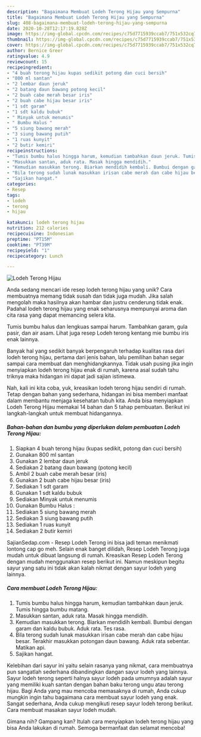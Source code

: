 ```yaml
---
description: "Bagaimana Membuat Lodeh Terong Hijau yang Sempurna"
title: "Bagaimana Membuat Lodeh Terong Hijau yang Sempurna"
slug: 408-bagaimana-membuat-lodeh-terong-hijau-yang-sempurna
date: 2020-10-28T12:17:19.828Z
image: https://img-global.cpcdn.com/recipes/c75d7715939ccab7/751x532cq70/lodeh-terong-hijau-foto-resep-utama.jpg
thumbnail: https://img-global.cpcdn.com/recipes/c75d7715939ccab7/751x532cq70/lodeh-terong-hijau-foto-resep-utama.jpg
cover: https://img-global.cpcdn.com/recipes/c75d7715939ccab7/751x532cq70/lodeh-terong-hijau-foto-resep-utama.jpg
author: Bernice Greer
ratingvalue: 4.9
reviewcount: 15
recipeingredient:
- "4 buah terong hijau kupas sedikit potong dan cuci bersih"
- "800 ml santan"
- "2 lembar daun jeruk"
- "2 batang daun bawang potong kecil"
- "2 buah cabe merah besar iris"
- "2 buah cabe hijau besar iris"
- "1 sdt garam"
- "1 sdt kaldu bubuk"
- " Minyak untuk menumis"
- " Bumbu Halus "
- "5 siung bawang merah"
- "3 siung bawang putih"
- "1 ruas kunyit"
- "2 butir kemiri"
recipeinstructions:
- "Tumis bumbu halus hingga harum, kemudian tambahkan daun jeruk. Tumis hingga bumbu matang."
- "Masukkan santan, aduk rata. Masak hingga mendidih."
- "Kemudian masukkan terong. Biarkan mendidih kembali. Bumbui dengan garam dan kaldu bubuk. Aduk rata. Tes rasa."
- "Bila terong sudah lunak masukkan irisan cabe merah dan cabe hijau besar. Terakhir masukkan potongan daun bawang. Aduk rata sebentar. Matikan api."
- "Sajikan hangat."
categories:
- Resep
tags:
- lodeh
- terong
- hijau

katakunci: lodeh terong hijau 
nutrition: 212 calories
recipecuisine: Indonesian
preptime: "PT15M"
cooktime: "PT39M"
recipeyield: "1"
recipecategory: Lunch

---
```



![Lodeh Terong Hijau](https://img-global.cpcdn.com/recipes/c75d7715939ccab7/751x532cq70/lodeh-terong-hijau-foto-resep-utama.jpg)

Anda sedang mencari ide resep lodeh terong hijau yang unik? Cara membuatnya memang tidak susah dan tidak juga mudah. Jika salah mengolah maka hasilnya akan hambar dan justru cenderung tidak enak. Padahal lodeh terong hijau yang enak seharusnya mempunyai aroma dan cita rasa yang dapat memancing selera kita.

Tumis bumbu halus dan lengkuas sampai harum. Tambahkan garam, gula pasir, dan air asam. Lihat juga resep Lodeh terong kentang mie bumbu iris enak lainnya.

Banyak hal yang sedikit banyak berpengaruh terhadap kualitas rasa dari lodeh terong hijau, pertama dari jenis bahan, lalu pemilihan bahan segar sampai cara membuat dan menghidangkannya. Tidak usah pusing jika ingin menyiapkan lodeh terong hijau enak di rumah, karena asal sudah tahu triknya maka hidangan ini dapat jadi sajian istimewa.


Nah, kali ini kita coba, yuk, kreasikan lodeh terong hijau sendiri di rumah. Tetap dengan bahan yang sederhana, hidangan ini bisa memberi manfaat dalam membantu menjaga kesehatan tubuh kita. Anda bisa menyiapkan Lodeh Terong Hijau memakai 14 bahan dan 5 tahap pembuatan. Berikut ini langkah-langkah untuk membuat hidangannya.

<!--inarticleads1-->

##### Bahan-bahan dan bumbu yang diperlukan dalam pembuatan Lodeh Terong Hijau:

1. Siapkan 4 buah terong hijau (kupas sedikit, potong dan cuci bersih)
1. Gunakan 800 ml santan
1. Gunakan 2 lembar daun jeruk
1. Sediakan 2 batang daun bawang (potong kecil)
1. Ambil 2 buah cabe merah besar (iris)
1. Gunakan 2 buah cabe hijau besar (iris)
1. Sediakan 1 sdt garam
1. Gunakan 1 sdt kaldu bubuk
1. Sediakan  Minyak untuk menumis
1. Gunakan  Bumbu Halus :
1. Sediakan 5 siung bawang merah
1. Sediakan 3 siung bawang putih
1. Sediakan 1 ruas kunyit
1. Sediakan 2 butir kemiri


SajianSedap.com - Resep Lodeh Terong ini bisa jadi teman menikmati lontong cap go meh. Selain enak banget dilidah, Resep Lodeh Terong juga mudah untuk dibuat langsung di rumah. Kreasikan Resep Lodeh Terong dengan mudah menggunakan resep berikut ini. Namun meskipun begitu sayur yang satu ini tidak akan kalah nikmat dengan sayur lodeh yang lainnya. 

<!--inarticleads2-->

##### Cara membuat Lodeh Terong Hijau:

1. Tumis bumbu halus hingga harum, kemudian tambahkan daun jeruk. Tumis hingga bumbu matang.
1. Masukkan santan, aduk rata. Masak hingga mendidih.
1. Kemudian masukkan terong. Biarkan mendidih kembali. Bumbui dengan garam dan kaldu bubuk. Aduk rata. Tes rasa.
1. Bila terong sudah lunak masukkan irisan cabe merah dan cabe hijau besar. Terakhir masukkan potongan daun bawang. Aduk rata sebentar. Matikan api.
1. Sajikan hangat.


Kelebihan dari sayur ini yaitu selain rasanya yang nikmat, cara membuatnya pun sangatlah sederhana dibandingkan dangan sayur lodeh yang lainnya. Sayur lodeh terong seperti halnya sayur lodeh pada umumnya adalah sayur yang memiliki kuah santan dengan bahan baku terong ungu atau terong hijau. Bagi Anda yang mau mencoba memasaknya di rumah, Anda cukup mungkin ingin tahu bagaimana cara membuat sayur lodeh yang enak. Sangat sederhana, Anda cukup mengikuti resep sayur lodeh terong berikut. Cara membuat masakan sayur lodeh mudah. 

Gimana nih? Gampang kan? Itulah cara menyiapkan lodeh terong hijau yang bisa Anda lakukan di rumah. Semoga bermanfaat dan selamat mencoba!
